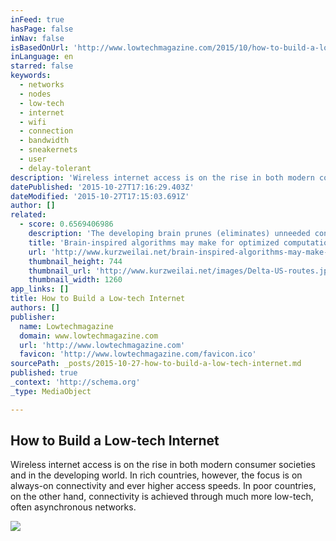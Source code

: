 ```yaml
---
inFeed: true
hasPage: false
inNav: false
isBasedOnUrl: 'http://www.lowtechmagazine.com/2015/10/how-to-build-a-low-tech-internet.html'
inLanguage: en
starred: false
keywords:
  - networks
  - nodes
  - low-tech
  - internet
  - wifi
  - connection
  - bandwidth
  - sneakernets
  - user
  - delay-tolerant
description: 'Wireless internet access is on the rise in both modern consumer societies and in the developing world. In rich countries, however, the focus is on always-on connectivity and ever higher access speeds. In poor countries, on the other hand, connectivity is achieved through much more low-tech, often asynchronous networks.'
datePublished: '2015-10-27T17:16:29.403Z'
dateModified: '2015-10-27T17:15:03.691Z'
author: []
related:
  - score: 0.6569406986
    description: 'The developing brain prunes (eliminates) unneeded connections between neurons during early childhood. Now researchers from the Salk Institute for Biological Studies and Carnegie Mellon University have determined the rate at which that happens, and the implications of that finding for computational networks. Neurons create networks through a process called pruning.'
    title: 'Brain-inspired algorithms may make for optimized computational networks | KurzweilAI'
    url: 'http://www.kurzweilai.net/brain-inspired-algorithms-may-make-for-optimized-computational-networks'
    thumbnail_height: 744
    thumbnail_url: 'http://www.kurzweilai.net/images/Delta-US-routes.jpg'
    thumbnail_width: 1260
app_links: []
title: How to Build a Low-tech Internet
authors: []
publisher:
  name: Lowtechmagazine
  domain: www.lowtechmagazine.com
  url: 'http://www.lowtechmagazine.com'
  favicon: 'http://www.lowtechmagazine.com/favicon.ico'
sourcePath: _posts/2015-10-27-how-to-build-a-low-tech-internet.md
published: true
_context: 'http://schema.org'
_type: MediaObject

---
```

<article style=""><h1>How to Build a Low-tech Internet</h1><p>Wireless internet access is on the rise in both modern consumer societies and in the developing world. In rich countries, however, the focus is on always-on connectivity and ever higher access speeds. In poor countries, on the other hand, connectivity is achieved through much more low-tech, often asynchronous networks.</p><img src="http://krisdedecker.typepad.com/.a/6a00e0099229e8883301b7c7e2d9d7970b-800wi" /></article>